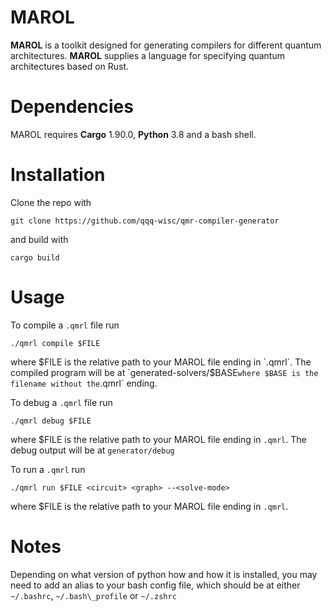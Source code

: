 # MAROL 
**MAROL** is a toolkit designed for generating compilers for different quantum architectures. **MAROL** supplies a language for specifying quantum architectures based on Rust. 

# Dependencies
MAROL requires **Cargo** 1.90.0, **Python** 3.8 and a bash shell. 


# Installation
Clone the repo with 
```
git clone https://github.com/qqq-wisc/qmr-compiler-generator
```
and build with
```
cargo build
```

# Usage 
To compile a `.qmrl` file run
```
./qmrl compile $FILE
```
where $FILE is the relative path to your MAROL file ending in `.qmrl`. The compiled program will be at `generated-solvers/$BASE` where $BASE is the filename without the `.qmrl` ending.

To debug a `.qmrl` file run 
```
./qmrl debug $FILE
```
where $FILE is the relative path to your MAROL file ending in `.qmrl`. The debug output will be at `generator/debug`

To run a `.qmrl` run
```
./qmrl run $FILE <circuit> <graph> --<solve-mode>
```
where $FILE is the relative path to your MAROL file ending in `.qmrl`. 


# Notes
Depending on what version of python how and how it is installed, you may need to add an alias to your bash config file, which should be at either `~/.bashrc`, `~/.bash\_profile` or `~/.zshrc`
